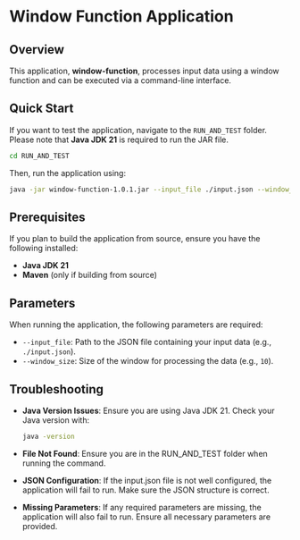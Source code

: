 # Window Function Application

## Overview

This application, **window-function**, processes input data using  a window function and can be executed via a command-line interface.

## Quick Start

If you want to test the application, navigate to the `RUN_AND_TEST` folder. Please note that **Java JDK 21** is required to run the JAR file.

```bash
cd RUN_AND_TEST
```

Then, run the application using:

```bash
java -jar window-function-1.0.1.jar --input_file ./input.json --window_size 10
```

## Prerequisites

If you plan to build the application from source, ensure you have the following installed:

- **Java JDK 21**
- **Maven** (only if building from source)

## Parameters

When running the application, the following parameters are required:

- `--input_file`: Path to the JSON file containing your input data (e.g., `./input.json`).
- `--window_size`: Size of the window for processing the data (e.g., `10`).

## Troubleshooting

- **Java Version Issues**: Ensure you are using Java JDK 21. Check your Java version with:
  ```bash
  java -version
  ```

- **File Not Found**: Ensure you are in the RUN_AND_TEST folder when running the command.

- **JSON Configuration**: If the input.json file is not well configured, the application will fail to run. Make sure the JSON structure is correct.

- **Missing Parameters**: If any required parameters are missing, the application will also fail to run. Ensure all necessary parameters are provided.


